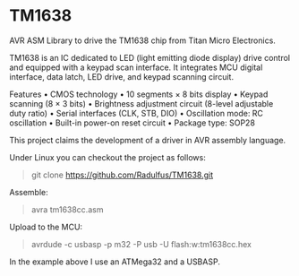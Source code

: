 # TM1638
AVR ASM Library to drive the TM1638 chip from Titan Micro Electronics. 

TM1638 is an IC dedicated to LED (light emitting diode display) drive control and equipped
with a keypad scan interface. It integrates MCU digital interface, data latch, LED drive, and
keypad scanning circuit. 

Features
• CMOS technology
• 10 segments × 8 bits display
• Keypad scanning (8 × 3 bits)
• Brightness adjustment circuit (8-level adjustable duty ratio)
• Serial interfaces (CLK, STB, DIO)
• Oscillation mode: RC oscillation
• Built-in power-on reset circuit
• Package type: SOP28

This project claims the development of a driver in AVR assembly language. 

Under Linux you can checkout the project as follows:

> git clone https://github.com/Radulfus/TM1638.git

Assemble:

> avra tm1638cc.asm

Upload to the MCU:

> avrdude -c usbasp -p m32 -P usb -U flash:w:tm1638cc.hex

In the example above I use an ATMega32 and a USBASP.
